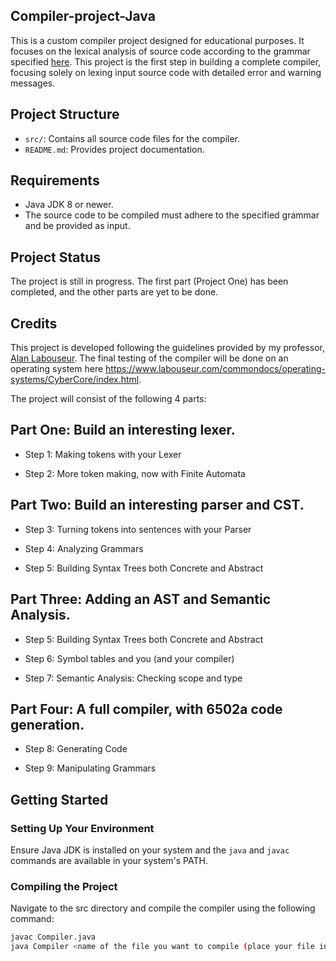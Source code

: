 ## Compiler-project-Java

This is a custom compiler project designed for educational purposes. It focuses on the lexical analysis of source code according to the grammar specified [here](https://www.labouseur.com/courses/compilers/grammar.pdf). This project is the first step in building a complete compiler, focusing solely on lexing input source code with detailed error and warning messages.

## Project Structure

- `src/`: Contains all source code files for the compiler.
- `README.md`: Provides project documentation.

## Requirements

- Java JDK 8 or newer.
- The source code to be compiled must adhere to the specified grammar and be provided as input.

## Project Status
The project is still in progress. The first part (Project One) has been completed, and the other parts are yet to be done.

## Credits
This project is developed following the guidelines provided by my professor, [Alan Labouseur](https://www.labouseur.com/). The final testing of the compiler will be done on an operating system here https://www.labouseur.com/commondocs/operating-systems/CyberCore/index.html.

The project will consist of the following 4 parts:

## Part One: Build an interesting lexer.

- Step 1: Making tokens with your Lexer

- Step 2: More token making, now with Finite Automata

## Part Two: Build an interesting parser and CST.

- Step 3: Turning tokens into sentences with your Parser

- Step 4: Analyzing Grammars

- Step 5: Building Syntax Trees both Concrete and Abstract

## Part Three: Adding an AST and Semantic Analysis.

- Step 5: Building Syntax Trees both Concrete and Abstract

- Step 6: Symbol tables and you (and your compiler)

- Step 7: Semantic Analysis: Checking scope and type

## Part Four: A full compiler, with 6502a code generation.

- Step 8: Generating Code

- Step 9: Manipulating Grammars

## Getting Started

### Setting Up Your Environment

Ensure Java JDK is installed on your system and the `java` and `javac` commands are available in your system's PATH.

### Compiling the Project

Navigate to the src directory and compile the compiler using the following command:

```bash
javac Compiler.java
java Compiler <name of the file you want to compile (place your file in the testcases folder)>
```
